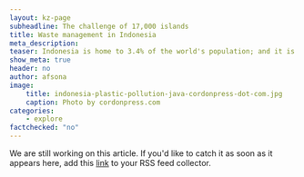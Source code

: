 ```yaml
---
layout: kz-page
subheadline: The challenge of 17,000 islands
title: Waste management in Indonesia
meta_description:
teaser: Indonesia is home to 3.4% of the world's population; and it is estimated that 10% of the global ocean plastic pollution originates there. The Indonesia National Plastic Action Partnership mapped out this challenge.
show_meta: true
header: no
author: afsona
image:
    title: indonesia-plastic-pollution-java-cordonpress-dot-com.jpg
    caption: Photo by cordonpress.com
categories:
    - explore
factchecked: "no"
---
```


We are still working on this article. If you'd like to catch it as soon as it appears here, add this <a href="https://samudra.world/feed.xml" target="_blank">link</a> to your RSS feed collector.
